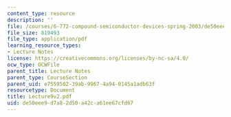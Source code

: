 ```yaml
---
content_type: resource
description: ''
file: /courses/6-772-compound-semiconductor-devices-spring-2003/de50eee9d7a82d50a42ca61ee67cfd67_Lecture9v2.pdf
file_size: 819493
file_type: application/pdf
learning_resource_types:
- Lecture Notes
license: https://creativecommons.org/licenses/by-nc-sa/4.0/
ocw_type: OCWFile
parent_title: Lecture Notes
parent_type: CourseSection
parent_uid: e7559502-39ab-9967-4a94-0145a1adb63f
resourcetype: Document
title: Lecture9v2.pdf
uid: de50eee9-d7a8-2d50-a42c-a61ee67cfd67
---
```

